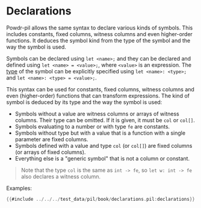 # Declarations

Powdr-pil allows the same syntax to declare various kinds of symbols. This includes
constants, fixed columns, witness columns and even higher-order functions. It deduces the symbol kind
from the type of the symbol and the way the symbol is used.

Symbols can be declared using ``let <name>;`` and they can be declared and defined
using ``let <name> = <value>;``, where ``<value>`` is an expression. The [type](./types.md) of the symbol
can be explicitly specified using ``let <name>: <type>;`` and ``let <name>: <type> = <value>;``.

This syntax can be used for constants, fixed columns, witness columns and even (higher-order)
functions that can transform expressions. The kind of symbol is deduced by its type and the
way the symbol is used:

- Symbols without a value are witness columns or arrays of witness columns. Their type can be omitted. If it is given, it must be ``col`` or ``col[]``.
- Symbols evaluating to a number or with type ``fe`` are constants.
- Symbols without type but with a value that is a function with a single parameter are fixed columns.
- Symbols defined with a value and type ``col`` (or ``col[]``) are fixed columns (or arrays of fixed columns).
- Everything else is a "generic symbol" that is not a column or constant.

> Note that the type ``col`` is the same as ``int -> fe``, so ``let w: int -> fe`` also declares a witness column.

Examples:


```rust
{{#include ../../../test_data/pil/book/declarations.pil:declarations}}
```
